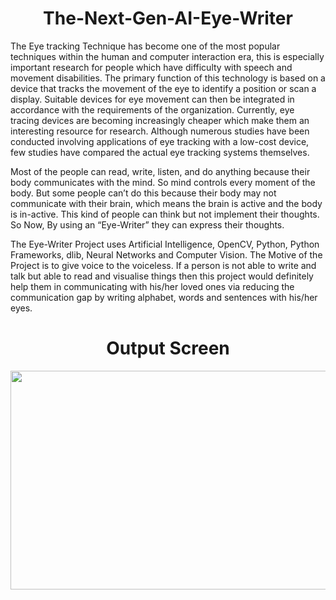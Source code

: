 <h1 align="center">The-Next-Gen-AI-Eye-Writer</h1>

The Eye tracking Technique has become one of the most popular techniques within the human and computer interaction era, this is especially important research for people which have difficulty with speech and movement disabilities. The primary function of this technology is based on a device that tracks the movement of the eye to identify a position or scan a display. Suitable devices for eye movement can then be integrated in accordance with the requirements of the organization. Currently, eye tracing devices are becoming increasingly cheaper which make them an interesting resource for research. Although numerous studies have been conducted involving applications of eye tracking with a low-cost device, few studies have compared the actual eye tracking systems themselves.

Most of the people can read, write, listen, and do anything because their body communicates with the mind. So mind controls every moment of the body. But some people can’t do this because their body may not communicate with their brain, which means the brain is active and the body is in-active. This kind of people can think but not implement their thoughts. So Now, By using an “Eye-Writer” they can express their thoughts. 

The Eye-Writer Project uses Artificial Intelligence, OpenCV, Python, Python Frameworks, dlib,  Neural Networks and Computer Vision. The Motive of the Project is to give voice to the voiceless. If a person is not able to write and talk but able to read and visualise things then this project would definitely help them in communicating with his/her loved ones via reducing the communication gap by writing alphabet, words and sentences with his/her eyes.

<h1 align="center">Output Screen</h1>

<p align= "center"><img src="https://github.com/AmaanSayyad/The-Next-Gen-AI-Eye-Writer/blob/main/Output Screen.jpeg" width="700" height= "350"></p>
